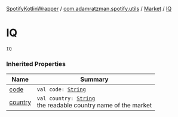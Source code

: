 [SpotifyKotlinWrapper](../../index.md) / [com.adamratzman.spotify.utils](../index.md) / [Market](index.md) / [IQ](./-i-q.md)

# IQ

`IQ`

### Inherited Properties

| Name | Summary |
|---|---|
| [code](code.md) | `val code: `[`String`](https://kotlinlang.org/api/latest/jvm/stdlib/kotlin/-string/index.html) |
| [country](country.md) | `val country: `[`String`](https://kotlinlang.org/api/latest/jvm/stdlib/kotlin/-string/index.html)<br>the readable country name of the market |
